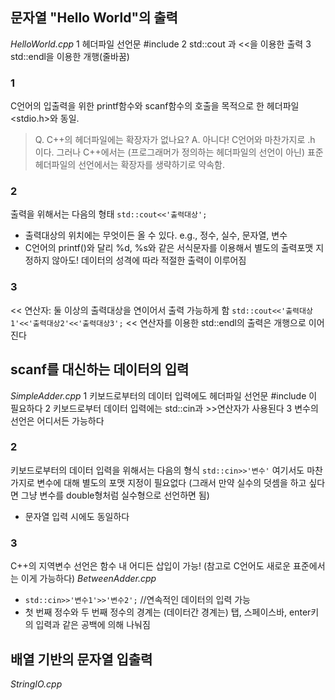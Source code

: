 ## 문자열 "Hello World"의 출력
*HelloWorld.cpp*
1 헤더파일 선언문 #include <iostream>
2 std::cout 과 <<을 이용한 출력
3 std::endl을 이용한 개행(줄바꿈)

### 1
C언어의 입출력을 위한 printf함수와 scanf함수의 호출을 목적으로 한 헤더파일 <stdio.h>와 동일.
>Q. C++의 헤더파일에는 확장자가 없나요?
A. 아니다! C언어와 마찬가지로 .h 이다. 그러나 C++에서는 (프로그래머가 정의하는 헤더파일의 선언이 아닌) 표준 헤더파일의 선언에서는 확장자를 생략하기로 약속함.

### 2
출력을 위해서는 다음의 형태
```std::cout<<'출력대상';```
- 출력대상의 위치에는 무엇이든 올 수 있다. e.g., 정수, 실수, 문자열, 변수
- C언어의 printf()와 달리 %d, %s와 같은 서식문자를 이용해서 별도의 출력포맷 지정하지 않아도! 데이터의 성격에 따라 적절한 출력이 이루어짐

### 3
<< 연산자: 둘 이상의 출력대상을 연이어서 출력 가능하게 함
```std::cout<<'출력대상1'<<'출력대상2'<<'출력대상3';```
<< 연산자를 이용한 std::endl의 출력은 개행으로 이어진다

## scanf를 대신하는 데이터의 입력
*SimpleAdder.cpp*
1 키보드로부터의 데이터 입력에도 헤더파일 선언문 #include <iostream>이 필요하다
2 키보드로부터 데이터 입력에는 std::cin과 >>연산자가 사용된다
3 변수의 선언은 어디서든 가능하다

### 2
키보드로부터의 데이터 입력을 위해서는 다음의 형식
```std::cin>>'변수'```
여기서도 마찬가지로 변수에 대해 별도의 포맷 지정이 필요없다 (그래서 만약 실수의 덧셈을 하고 싶다면 그냥 변수를 double형처럼 실수형으로 선언하면 됨)
- 문자열 입력 시에도 동일하다

### 3
C++의 지역변수 선언은 함수 내 어디든 삽입이 가능! (참고로 C언어도 새로운 표준에서는 이게 가능하다)
*BetweenAdder.cpp*
- ```std::cin>>'변수1'>>'변수2';``` //연속적인 데이터의 입력 가능
- 첫 번째 정수와 두 번째 정수의 경계는 (데이터간 경계는) 탭, 스페이스바, enter키의 입력과 같은 공백에 의해 나눠짐

## 배열 기반의 문자열 입출력
*StringIO.cpp*